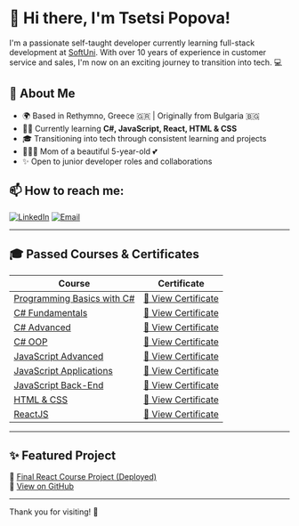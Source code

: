 
# 👋 Hi there, I'm Tsetsi Popova!

I'm a passionate self-taught developer currently learning full-stack development at [SoftUni](https://softuni.bg). With over 10 years of experience in customer service and sales, I'm now on an exciting journey to transition into tech. 💻

## 🚀 About Me
- 🌍 Based in Rethymno, Greece 🇬🇷 | Originally from Bulgaria 🇧🇬
- 👩‍💻 Currently learning **C#, JavaScript, React, HTML & CSS**
- 🎓 Transitioning into tech through consistent learning and projects
- 👩‍👧‍👦 Mom of a beautiful 5-year-old 💕
- ✨ Open to junior developer roles and collaborations

## 📫 How to reach me:
[![LinkedIn](https://img.shields.io/badge/LinkedIn-blue?style=for-the-badge&logo=linkedin&logoColor=white)](https://www.linkedin.com/in/ceci-popova-2895a7219/)
[![Email](https://img.shields.io/badge/Email-ceci.popova83@yahoo.com-blueviolet?style=for-the-badge&logo=gmail&logoColor=white)](mailto:ceci.popova83@yahoo.com)

---

## 🎓 Passed Courses & Certificates

| Course | Certificate |
|--------|-------------|
| [Programming Basics with C#](https://softuni.bg/trainings/3503/programming-basics-with-csharp-september-2021) | [📜 View Certificate](https://softuni.bg/certificates/details/116592/4c8e9ef1) |
| [C# Fundamentals](https://softuni.bg/trainings/3606/programming-fundamentals-with-csharp-january-2022) | [📜 View Certificate](https://softuni.bg/certificates/details/130049/f25e233b) |
| [C# Advanced](https://softuni.bg/trainings/3699/csharp-advanced-may-2022) | [📜 View Certificate](https://softuni.bg/certificates/details/136302/e01e0cd1) |
| [C# OOP](https://softuni.bg/trainings/3700/csharp-oop-june-2022) | [📜 View Certificate](https://softuni.bg/certificates/details/141774/ee900d6d) |
| [JavaScript Advanced](https://softuni.bg/trainings/3846/js-advanced-september-2022) | [📜 View Certificate](https://softuni.bg/certificates/details/150130/7d62d5e8) |
| [JavaScript Applications](https://softuni.bg/trainings/3962/js-applications-february-2023) | [📜 View Certificate](https://softuni.bg/Certificates/Details/169143/82f8ee3e) |
| [JavaScript Back-End](https://softuni.bg/trainings/4111/js-back-end-may-2023) | [📜 View Certificate](https://softuni.bg/Certificates/Details/175219/8a49a2b5) |
| [HTML & CSS](https://softuni.bg/trainings/4849/html-css-january-2025) | [📜 View Certificate](https://softuni.bg/certificates/certificates/converttoimage/237966?code=f9f0ad92) |
| [ReactJS](https://softuni.bg/trainings/4846/reactjs-february-2025) | [📜 View Certificate](https://softuni.bg/certificates/certificates/converttoimage/241579?code=2b0d32a6) |

---

## ✨ Featured Project

🔗 [Final React Course Project (Deployed)](https://final-react-course-project-f-git-1d0437-tsetsi-popovas-projects.vercel.app/)  
📁 [View on GitHub](https://github.com/CeciPopova/Final-React-Course-Project-February2025)

---

Thank you for visiting! 🌟  

